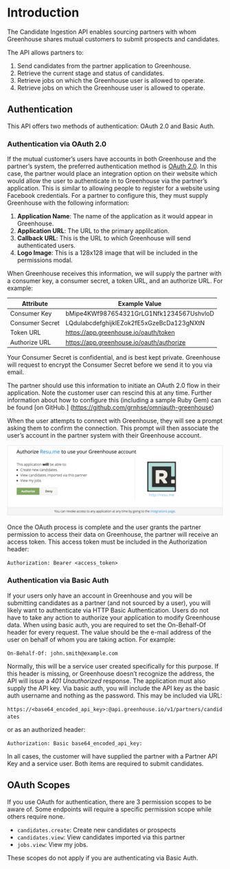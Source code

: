 # Introduction

The Candidate Ingestion API enables sourcing partners with whom Greenhouse shares mutual customers to submit prospects and candidates.

The API allows partners to:

1. Send candidates from the partner application to Greenhouse.
2. Retrieve the current stage and status of candidates.
3. Retrieve jobs on which the Greenhouse user is allowed to operate.
4. Retrieve jobs on which the Greenhouse user is allowed to operate.

## Authentication

This API offers two methods of authentication: OAuth 2.0 and Basic Auth.

### Authentication via OAuth 2.0

If the mutual customer’s users have accounts in both Greenhouse and the partner’s system, the preferred authentication method is [OAuth 2.0](https://tools.ietf.org/html/rfc6749). In this case, the partner would place an integration option on their website which would allow the user to authenticate in to Greenhouse via the partner’s application. This is similar to allowing people to register for a website using Facebook credentials. For a partner to configure this, they must supply Greenhouse with the following information:

1. **Application Name**: The name of the application as it would appear in Greenhouse.
2. **Application URL**: The URL to the primary applilcation.
3. **Callback URL**: This is the URL to which Greenhouse will send
authenticated users.
4. **Logo Image**: This is a 128x128 image that will be included in the
permissions modal.

When Greenhouse receives this information, we will supply the partner with a consumer key, a consumer secret, a token URL, and an authorize URL. For example:


Attribute | Example Value
-------------- | -------------- 
Consumer Key| bMipe4KWf987654321GrLG1Nfk1234567UshvloD
Consumer Secret | LQdulabcdefghijklEZok2fE5xGzeBcDa123gNXtN
Token URL| https://app.greenhouse.io/oauth/token
Authorize URL | https://app.greenhouse.io/oauth/authorize

<aside class="notice">
Your Consumer Secret is confidential, and is best kept private. Greenhouse will request to encrypt the Consumer Secret before we send it to you via email. 
</aside>

The partner should use this information to initiate an OAuth 2.0 flow in their application. Note the customer user can rescind this at any time. Further information about how to configure this (including a sample Ruby Gem) can be found [on GitHub.] (https://github.com/grnhse/omniauth-greenhouse)

When the user attempts to connect with Greenhouse, they will see a prompt asking them to confirm the connection. This prompt will then associate the user’s account in the partner system with their Greenhouse account.

<img src="/images/prompt.png" alt= "Prompt Image" max-width>

Once the OAuth process is complete and the user grants the partner permission to access their data on Greenhouse, the partner will receive an access token.  This access token must be included in the Authorization header:

`Authorization: Bearer <access_token>`

### Authentication via Basic Auth

If your users only have an account in Greenhouse and you will be submitting candidates as a partner (and not sourced by a user), you will likely want to authenticate via HTTP Basic Authentication. Users do not have to take any action to authorize your application to modify Greenhouse data. When using basic auth, you are required to set the On-Behalf-Of header for every request. The value should be the e-mail address of the user on behalf of whom you are taking action. For example:

`On-Behalf-Of: john.smith@example.com`

Normally, this will be a service user created specifically for this purpose. If this header is missing, or Greenhouse doesn’t recognize the address, the API will issue a *401 Unauthorized* response. The application must also supply the API key. Via basic auth, you will include the API key as the basic auth username and nothing as the password. This may be included via URL:

`https://<base64_encoded_api_key>:@api.greenhouse.io/v1/partners/candidates`

or as an authorized header:

`Authorization: Basic base64_encoded_api_key:`

In all cases, the customer will have supplied the partner with a Partner API Key and a service user. Both items are required to submit candidates.

## OAuth Scopes
If you use OAuth for authentication, there are 3 permission scopes to be aware of. Some endpoints will require a specific permission scope while others require none.

* `candidates.create`: Create new candidates or prospects
* `candidates.view`: View candidates imported via this partner
* `jobs.view`: View my jobs.

<aside class="warning">
These scopes do not apply if you are authenticating via Basic Auth.
</aside>